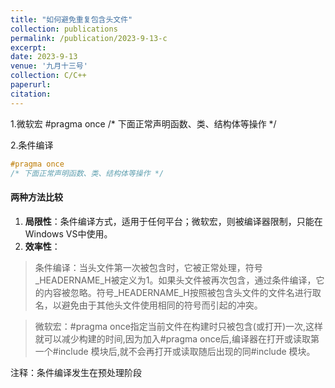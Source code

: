 ```yaml
---
title: "如何避免重复包含头文件"
collection: publications
permalink: /publication/2023-9-13-c
excerpt: 
date: 2023-9-13
venue: '九月十三号'
collection: C/C++
paperurl: 
citation: 
---
```


1.微软宏
#pragma once
/* 下面正常声明函数、类、结构体等操作 */


2.条件编译

```c
#pragma once
/* 下面正常声明函数、类、结构体等操作 */
```

#### 两种方法比较

1. **局限性**：条件编译方式，适用于任何平台；微软宏，则被编译器限制，只能在Windows VS中使用。
2. **效率性**：

> 条件编译：当头文件第一次被包含时，它被正常处理，符号_HEADERNAME_H被定义为1。如果头文件被再次包含，通过条件编译，它的内容被忽略。符号_HEADERNAME_H按照被包含头文件的文件名进行取名，以避免由于其他头文件使用相同的符号而引起的冲突。

> 微软宏：#pragma once指定当前文件在构建时只被包含(或打开)一次,这样就可以减少构建的时间,因为加入#pragma once后,编译器在打开或读取第一个#include 模块后,就不会再打开或读取随后出现的同#include 模块。

注释：条件编译发生在预处理阶段
